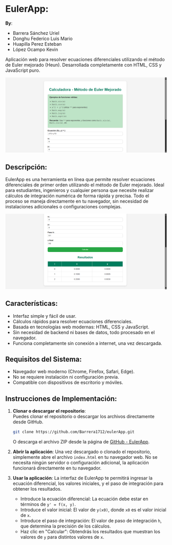 # EulerApp:
**By**: 
- Barrera Sánchez Uriel
- Donghu Federico Luis Mario
- Huapilla Perez Esteban
- López Ocampo Kevin

Aplicación web para resolver ecuaciones diferenciales utilizando el método de Euler mejorado (Heun). Desarrollada completamente con HTML, CSS y JavaScript puro.

![Ejemplo de uso](images/ejemplo2.png)

## Descripción:

EulerApp es una herramienta en línea que permite resolver ecuaciones diferenciales de primer orden utilizando el método de Euler mejorado. Ideal para estudiantes, ingenieros y cualquier persona que necesite realizar cálculos de integración numérica de forma rápida y precisa. Todo el proceso se maneja directamente en tu navegador, sin necesidad de instalaciones adicionales o configuraciones complejas.

![Ejemplo de uso](images/ejemplo3.png)

## Características:

- Interfaz simple y fácil de usar.
- Cálculos rápidos para resolver ecuaciones diferenciales.
- Basada en tecnologías web modernas: HTML, CSS y JavaScript.
- Sin necesidad de backend ni bases de datos, todo procesado en el navegador.
- Funciona completamente sin conexión a internet, una vez descargada.

## Requisitos del Sistema:

- Navegador web moderno (Chrome, Firefox, Safari, Edge).
- No se requiere instalación ni configuración previa.
- Compatible con dispositivos de escritorio y móviles.

## Instrucciones de Implementación:

1. **Clonar o descargar el repositorio**:  
    Puedes clonar el repositorio o descargar los archivos directamente desde GitHub.

   ```bash
   git clone https://github.com/Barrera1712/eulerApp.git
   ```

   O descarga el archivo ZIP desde la página de [GitHub - EulerApp](https://github.com/Barrera1712/eulerApp).

2. **Abrir la aplicación**:
   Una vez descargado o clonado el repositorio, simplemente abre el archivo `index.html` en tu navegador web.
   No se necesita ningún servidor o configuración adicional, la aplicación funcionará directamente en tu navegador.
3. **Usar la aplicación**:
   La interfaz de EulerApp te permitirá ingresar la ecuación diferencial, los valores iniciales, y el paso de integración para obtener los resultados.
   - Introduce la ecuación diferencial: La ecuación debe estar en términos de `y' = f(x, y)`.
   - Introduce el valor inicial: El valor de `y(x0)`, donde `x0` es el valor inicial de `x`.
   - Introduce el paso de integración: El valor de paso de integración `h`, que determina la precisión de los cálculos.
   - Haz clic en "Calcular": Obtendrás los resultados que muestran los valores de `y` para distintos valores de `x`.

